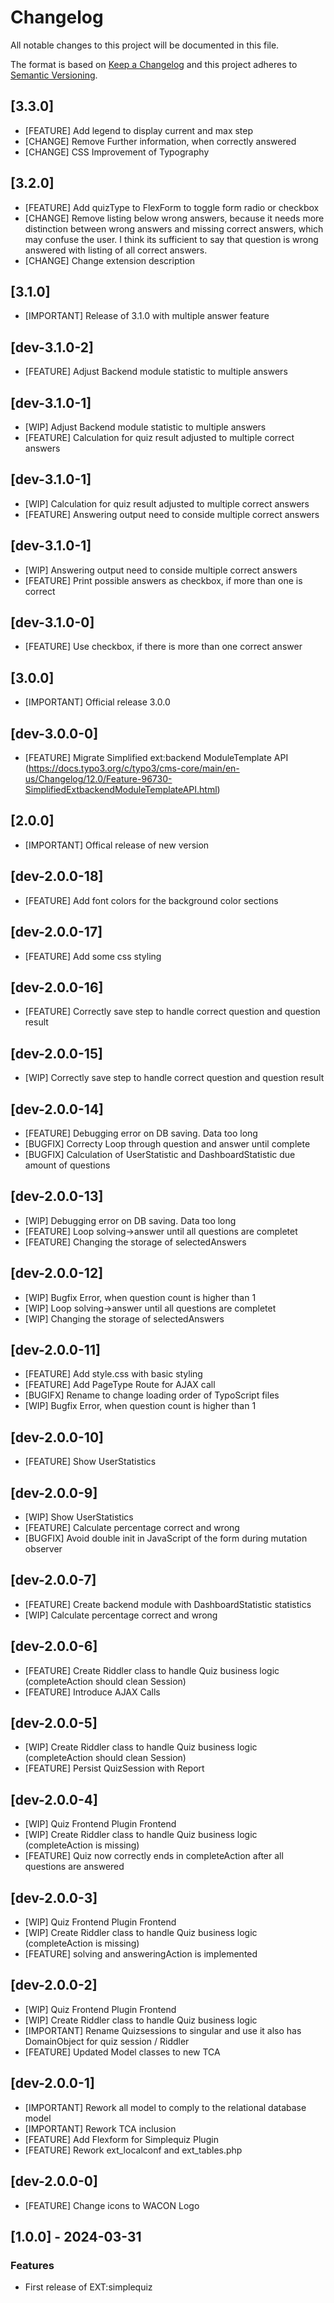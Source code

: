 # Changelog
All notable changes to this project will be documented in this file.

The format is based on [Keep a Changelog](https://keepachangelog.com/en/1.0.0/)
and this project adheres to [Semantic Versioning](https://semver.org/spec/v2.0.0.html).

## [3.3.0]
- [FEATURE] Add legend to display current and max step
- [CHANGE] Remove Further information, when correctly answered
- [CHANGE] CSS Improvement of Typography

## [3.2.0]
- [FEATURE] Add quizType to FlexForm to toggle form radio or checkbox
- [CHANGE] Remove listing below wrong answers, because it needs more distinction between wrong answers and missing correct answers, which may confuse the user. I think its sufficient to say that question is wrong answered with listing of all correct answers.
- [CHANGE] Change extension description

## [3.1.0]
- [IMPORTANT] Release of 3.1.0 with multiple answer feature

## [dev-3.1.0-2]
- [FEATURE] Adjust Backend module statistic to multiple answers

## [dev-3.1.0-1]
- [WIP] Adjust Backend module statistic to multiple answers
- [FEATURE] Calculation for quiz result adjusted to multiple correct answers

## [dev-3.1.0-1]
- [WIP] Calculation for quiz result adjusted to multiple correct answers
- [FEATURE] Answering output need to conside multiple correct answers

## [dev-3.1.0-1]
- [WIP] Answering output need to conside multiple correct answers
- [FEATURE] Print possible answers as checkbox, if more than one is correct

## [dev-3.1.0-0]
- [FEATURE] Use checkbox, if there is more than one correct answer

## [3.0.0]
- [IMPORTANT] Official release 3.0.0

## [dev-3.0.0-0]
- [FEATURE] Migrate Simplified ext:backend ModuleTemplate API (https://docs.typo3.org/c/typo3/cms-core/main/en-us/Changelog/12.0/Feature-96730-SimplifiedExtbackendModuleTemplateAPI.html)

## [2.0.0]
- [IMPORTANT] Offical release of new version

## [dev-2.0.0-18]
- [FEATURE] Add font colors for the background color sections

## [dev-2.0.0-17]
- [FEATURE] Add some css styling

## [dev-2.0.0-16]
- [FEATURE] Correctly save step to handle correct question and question result

## [dev-2.0.0-15]
- [WIP] Correctly save step to handle correct question and question result

## [dev-2.0.0-14]
- [FEATURE] Debugging error on DB saving. Data too long
- [BUGFIX] Correcty Loop through question and answer until complete
- [BUGFIX] Calculation of UserStatistic and DashboardStatistic due amount of questions

## [dev-2.0.0-13]
- [WIP] Debugging error on DB saving. Data too long
- [FEATURE] Loop solving->answer until all questions are completet
- [FEATURE] Changing the storage of selectedAnswers

## [dev-2.0.0-12]
- [WIP] Bugfix Error, when question count is higher than 1
- [WIP] Loop solving->answer until all questions are completet
- [WIP] Changing the storage of selectedAnswers

## [dev-2.0.0-11]
- [FEATURE] Add style.css with basic styling
- [FEATURE] Add PageType Route for AJAX call
- [BUGIFX] Rename to change loading order of TypoScript files
- [WIP] Bugfix Error, when question count is higher than 1

## [dev-2.0.0-10]
- [FEATURE] Show UserStatistics

## [dev-2.0.0-9]
- [WIP] Show UserStatistics
- [FEATURE] Calculate percentage correct and wrong
- [BUGFIX] Avoid double init in JavaScript of the form during mutation observer

## [dev-2.0.0-7]
- [FEATURE] Create backend module with DashboardStatistic statistics
- [WIP] Calculate percentage correct and wrong

## [dev-2.0.0-6]
- [FEATURE] Create Riddler class to handle Quiz business logic (completeAction should clean Session)
- [FEATURE] Introduce AJAX Calls

## [dev-2.0.0-5]
- [WIP] Create Riddler class to handle Quiz business logic (completeAction should clean Session)
- [FEATURE] Persist QuizSession with Report

## [dev-2.0.0-4]
- [WIP] Quiz Frontend Plugin Frontend
- [WIP] Create Riddler class to handle Quiz business logic (completeAction is missing)
- [FEATURE] Quiz now correctly ends in completeAction after all questions are answered

## [dev-2.0.0-3]
- [WIP] Quiz Frontend Plugin Frontend
- [WIP] Create Riddler class to handle Quiz business logic (completeAction is missing)
- [FEATURE] solving and answeringAction is implemented

## [dev-2.0.0-2]
- [WIP] Quiz Frontend Plugin Frontend
- [WIP] Create Riddler class to handle Quiz business logic
- [IMPORTANT] Rename Quizsessions to singular and use it also has DomainObject for quiz session / Riddler
- [FEATURE] Updated Model classes to new TCA

## [dev-2.0.0-1]
- [IMPORTANT] Rework all model to comply to the relational database model
- [IMPORTANT] Rework TCA inclusion
- [FEATURE] Add Flexform for Simplequiz Plugin
- [FEATURE] Rework ext_localconf and ext_tables.php

## [dev-2.0.0-0]
- [FEATURE] Change icons to WACON Logo

## [1.0.0] - 2024-03-31

### Features
- First release of EXT:simplequiz
